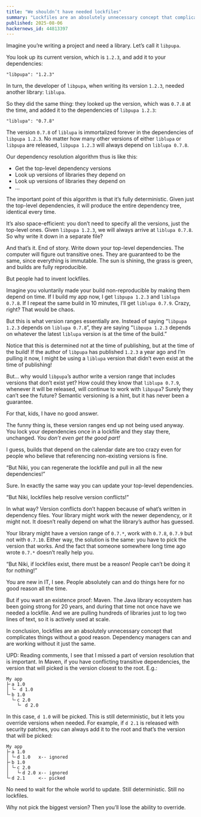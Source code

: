 ```yaml
---
title: "We shouldn’t have needed lockfiles"
summary: "Lockfiles are an absolutely unnecessary concept that complicates things without a good reason. Dependency managers can and are working without it just the same."
published: 2025-08-06
hackernews_id: 44813397
---
```


Imagine you’re writing a project and need a library. Let’s call it `libpupa`.

You look up its current version, which is `1.2.3`, and add it to your dependencies:

```
"libpupa": "1.2.3"
```

In turn, the developer of `libpupa`, when writing its version `1.2.3`, needed another library: `liblupa`.

So they did the same thing: they looked up the version, which was `0.7.8` at the time, and added it to the dependencies of `libpupa 1.2.3`:

```
"liblupa": "0.7.8"
```

The version `0.7.8` of `liblupa` is immortalized forever in the dependencies of `libpupa 1.2.3`. No matter how many other versions of either `liblupa` or `libpupa` are released, `libpupa 1.2.3` will always depend on `liblupa 0.7.8`.

Our dependency resolution algorithm thus is like this:

- Get the top-level dependency versions
- Look up versions of libraries they depend on
- Look up versions of libraries they depend on
- ...

The important point of this algorithm is that it’s fully deterministic. Given just the top-level dependencies, it will produce the entire dependency tree, identical every time.

It’s also space-efficient: you don’t need to specify all the versions, just the top-level ones. Given `libpupa 1.2.3`, we will always arrive at `liblupa 0.7.8`. So why write it down in a separate file?

And that’s it. End of story. Write down your top-level dependencies. The computer will figure out transitive ones. They are guaranteed to be the same, since everything is immutable. The sun is shining, the grass is green, and builds are fully reproducible.

But people had to invent lockfiles.

Imagine you voluntarily made your build non-reproducible by making them depend on time. If I build my app now, I get `libpupa 1.2.3` and `liblupa 0.7.8`. If I repeat the same build in 10 minutes, I’ll get `liblupa 0.7.9`. Crazy, right? That would be chaos.

But this is what version ranges essentially are. Instead of saying “`libpupa 1.2.3` depends on `liblupa 0.7.8`”, they are saying “`libpupa 1.2.3` depends on whatever the latest `liblupa` version is at the time of the build.”

Notice that this is determined not at the time of publishing, but at the time of the build! If the author of `libpupa` has published `1.2.3` a year ago and I’m pulling it now, I might be using a `liblupa` version that didn’t even exist at the time of publishing!

But... why would `libpupa`’s author write a version range that includes versions that don’t exist yet? How could they know that `liblupa 0.7.9`, whenever it will be released, will continue to work with `libpupa`? Surely they can’t see the future? Semantic versioning is a hint, but it has never been a guarantee.

For that, kids, I have no good answer.

The funny thing is, these version ranges end up not being used anyway. You lock your dependencies once in a lockfile and they stay there, unchanged. _You don’t even get the good part!_

I guess, builds that depend on the calendar date are too crazy even for people who believe that referencing non-existing versions is fine.

“But Niki, you can regenerate the lockfile and pull in all the new dependencies!”

Sure. In exactly the same way you can update your top-level dependencies.

“But Niki, lockfiles help resolve version conflicts!”

In what way? Version conflicts don’t happen because of what’s written in dependency files. Your library might work with the newer dependency, or it might not. It doesn’t really depend on what the library’s author has guessed.

Your library might have a version range of `0.7.*`, work with `0.7.8`, `0.7.9` but not with `0.7.10`. Either way, the solution is the same: you have to pick the version that works. And the fact that someone somewhere long time ago wrote `0.7.*` doesn’t really help you.

“But Niki, if lockfiles exist, there must be a reason! People can’t be doing it for nothing!”

You are new in IT, I see. People absolutely can and do things here for no good reason all the time.

But if you want an existence proof: Maven. The Java library ecosystem has been going strong for 20 years, and during that time not once have we needed a lockfile. And we are pulling hundreds of libraries just to log two lines of text, so it is actively used at scale.

In conclusion, lockfiles are an absolutely unnecessary concept that complicates things without a good reason. Dependency managers can and are working without it just the same.

UPD: Reading comments, I see that I missed a part of version resolution that is important. In Maven, if you have conflicting transitive dependencies, the version that will picked is the version closest to the root. E.g.:

```
My app
├╴a 1.0
│ └╴ d 1.0
└╴b 1.0
  └╴c 2.0
    └╴ d 2.0
```

In this case, `d 1.0` will be picked. This is still deterministic, but it lets you override versions when needed. For example, if `d 2.1` is released with security patches, you can always add it to the root and that’s the version that will be picked:

```
My app
├╴a 1.0
│ └╴d 1.0   x-- ignored
├╴b 1.0
│ └╴c 2.0
│   └╴d 2.0 x-- ignored
└╴d 2.1     <-- picked
```

No need to wait for the whole world to update. Still deterministic. Still no lockfiles.

Why not pick the biggest version? Then you’ll lose the ability to override.